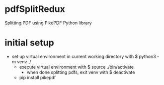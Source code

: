 # pdfSplitRedux

Splitting PDF using PikePDF Python library

# initial setup

- set up virtual environment in current working directory with $ python3 -m venv ./
  - execute virtual environment with $ source ./bin/activate
    - when done splitting pdfs, exit venv with $ deactivate
  - pip install pikepdf
